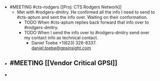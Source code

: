 - #MEETING #cts-rodgers [[Proj: CTS Rodgers Network]]
	- Met with #rodgers-dmitry. He confirmed all the info I need to send to #cts-aptum and sent the info over. Waiting on their conformation.
		- TODO When #cts-aptum replies back forward that info over to #rodgers-dmitry.
		- TODO  When I send the info over to #rodgers-dmitry send over my contact info as technical contact.
			- Daniel Toebe +1(623) 326-8337. daniel.toebe@gpsinsight.com
- #MEETING [[Vendor Critical GPSI]]
	-
-